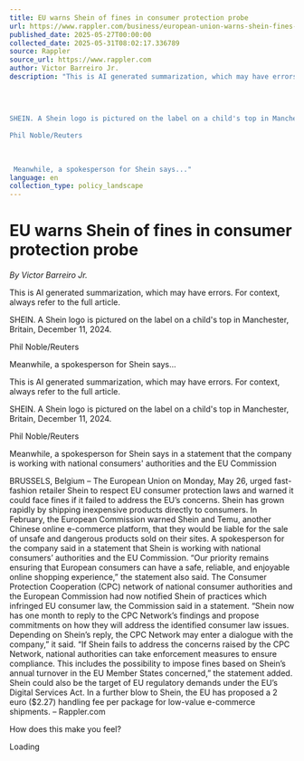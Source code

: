 ```yaml
---
title: EU warns Shein of fines in consumer protection probe
url: https://www.rappler.com/business/european-union-warns-shein-fines-consumer-protection-probe/
published_date: 2025-05-27T00:00:00
collected_date: 2025-05-31T08:02:17.336789
source: Rappler
source_url: https://www.rappler.com
author: Victor Barreiro Jr.
description: "This is AI generated summarization, which may have errors. For context, always refer to the full article. 
 
 
 
 
SHEIN. A Shein logo is pictured on the label on a child's top in Manchester, Britain, December 11, 2024. 
 
Phil Noble/Reuters 
 
 
 
 Meanwhile, a spokesperson for Shein says..."
language: en
collection_type: policy_landscape
---
```


# EU warns Shein of fines in consumer protection probe

*By Victor Barreiro Jr.*

This is AI generated summarization, which may have errors. For context, always refer to the full article. 
 
 
 
 
SHEIN. A Shein logo is pictured on the label on a child's top in Manchester, Britain, December 11, 2024. 
 
Phil Noble/Reuters 
 
 
 
 Meanwhile, a spokesperson for Shein says...

This is AI generated summarization, which may have errors. For context, always refer to the full article.

SHEIN. A Shein logo is pictured on the label on a child's top in Manchester, Britain, December 11, 2024. 
 
Phil Noble/Reuters

Meanwhile, a spokesperson for Shein says in a statement that the company is working with national consumers' authorities and the EU Commission

BRUSSELS, Belgium – The European Union on Monday, May 26, urged fast-fashion retailer Shein to respect EU consumer protection laws and warned it could face fines if it failed to address the EU’s concerns. 
 Shein has grown rapidly by shipping inexpensive products directly to consumers. In February, the European Commission warned Shein and Temu, another Chinese online e-commerce platform, that they would be liable for the sale of unsafe and dangerous products sold on their sites. 
 A spokesperson for the company said in a statement that Shein is working with national consumers’ authorities and the EU Commission. 
 “Our priority remains ensuring that European consumers can have a safe, reliable, and enjoyable online shopping experience,” the statement also said. 
 The Consumer Protection Cooperation (CPC) network of national consumer authorities and the European Commission had now notified Shein of practices which infringed EU consumer law, the Commission said in a statement. 
 “Shein now has one month to reply to the CPC Network’s findings and propose commitments on how they will address the identified consumer law issues. Depending on Shein’s reply, the CPC Network may enter a dialogue with the company,” it said. 
 “If Shein fails to address the concerns raised by the CPC Network, national authorities can take enforcement measures to ensure compliance. This includes the possibility to impose fines based on Shein’s annual turnover in the EU Member States concerned,” the statement added. 
 Shein could also be the target of EU regulatory demands under the EU’s Digital Services Act. 
 In a further blow to Shein, the EU has proposed a 2 euro ($2.27) handling fee per package for low-value e-commerce shipments. – Rappler.com

How does this make you feel? 
 
 Loading